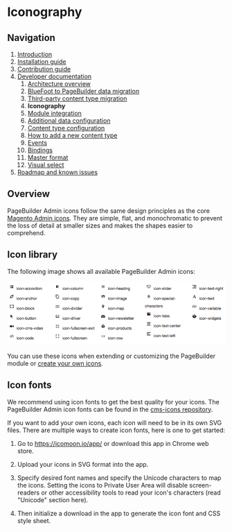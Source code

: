 # Iconography

## Navigation

1. [Introduction]
2. [Installation guide]
3. [Contribution guide]
4. [Developer documentation]
    1. [Architecture overview]
    1. [BlueFoot to PageBuilder data migration]
    1. [Third-party content type migration]
    1. **Iconography**
    1. [Module integration]
    1. [Additional data configuration]
    1. [Content type configuration]
    1. [How to add a new content type]
    1. [Events]
    1. [Bindings]
    1. [Master format]
    1. [Visual select] 
5. [Roadmap and known issues]

[Introduction]: README.md
[Contribution guide]: CONTRIBUTING.md
[Installation guide]: install.md
[Developer documentation]: developer-documentation.md
[Architecture overview]: architecture-overview.md
[BlueFoot to PageBuilder data migration]: bluefoot-data-migration.md
[Third-party content type migration]: new-content-type-example.md
[Iconography]: iconography.md
[Module integration]: module-integration.md
[Additional data configuration]: custom-configuration.md
[Content type configuration]: content-type-configuration.md
[How to add a new content type]: how-to-add-new-content-type.md
[Events]: events.md
[Bindings]: bindings.md
[Master format]: master-format.md
[Visual select]: visual-select.md
[Roadmap and known issues]: roadmap.md

## Overview

PageBuilder Admin icons follow the same design principles as the core [Magento Admin icons].
They are simple, flat, and monochromatic to prevent the loss of detail at smaller sizes and makes the shapes easier to comprehend.

## Icon library
The following image shows all available PageBuilder Admin icons:

![PageBuilder admin icons](images/pagebuilder-icons.png)

You can use these icons when extending or customizing the PageBuilder module or [create your own icons].

## Icon fonts
We recommend using icon fonts to get the best quality for your icons. 
The PageBuilder Admin icon fonts can be found in the [cms-icons repository].

If you want to add your own icons, each icon will need to be in its own SVG files. There are multiple ways to create icon fonts, here is one to get started:

1. Go to <a href="https://icomoon.io/app/" target="\_blank"> https://icomoon.io/app/ </a> or download this app in Chrome web store.  

2. Upload your icons in SVG format into the app.

3. Specify desired font names and specify the Unicode characters to map the icons. Setting the icons to Private User Area will disable screen-readers or other accessibility tools to read your icon's characters (read "Unicode" section here).

4. Then initialize a download in the app to generate the icon font and CSS style sheet.

[Magento Admin icons]: https://devdocs.magento.com/guides/v2.2/pattern-library/graphics/iconography/iconography.html
[create your own icons]: https://devdocs.magento.com/guides/v2.2/pattern-library/graphics/iconography/iconography.html#creating-icons
[cms-icons repository]: https://github.com/magento-ux/cms-icons

